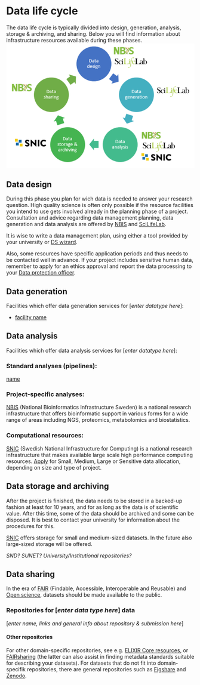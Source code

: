 # Data life cycle
The data life cycle is typically divided into design, generation, analysis, storage & archiving, and sharing. Below you will find information about infrastructure resources available during these phases. ![](/docs/images/data_life_cycle_circle_logos.png)

## Data design
During this phase you plan for wich data is needed to answer your research question. High quality science is often only possible if the resource facilities you intend to use gets involved already in the planning phase of a project. Consultation and advice regarding data management planning, data generation and data analysis are offered by [NBIS](https://nbis.se/) and [SciLifeLab](https://www.scilifelab.se/). 

It is wise to write a data management plan, using either a tool provided by your university or [DS wizard](http://dsw.scilifelab.se/).

Also, some resources have specific application periods and thus needs to be contacted well in advance. If your project includes sensitive human data, remember to apply for an ethics approval and report the data processing to your [Data protection officer](/docs/general/data_protection_officer).

## Data generation
Facilities which offer data generation services for [*enter datatype here*]:
* [facility name](https://linkname) 

## Data analysis
Facilities which offer data analysis services for [*enter datatype here*]:
### Standard analyses (pipelines):
[name](https://linkname) 

### Project-specific analyses:
[NBIS](https://nbis.se/support/ "NBIS support") (National Bioinformatics Infrastructure Sweden) is a national research infrastructure that offers bioinformatic support in various forms for a wide range of areas including NGS, proteomics, metabolomics and biostatistics.

### Computational resources:
[SNIC](https://www.snic.se/ "SNIC homepage") (Swedish National Infrastructure for Computing) is a national research infrastructure that makes available large scale high performance computing resources. [Apply](https://www.snic.se/allocations/compute/ "SNIC compute") for Small, Medium, Large or Sensitive data allocation, depending on size and type of project.

## Data storage and archiving
After the project is finished, the data needs to be stored in a backed-up fashion at least for 10 years, and for as long as the data is of scientific value. After this time, some of the data should be archived and some can be disposed. It is best to contact your university for information about the procedures for this. 

[SNIC](https://www.snic.se/allocations/storage/ "SNIC storage") offers storage for small and medium-sized datasets. In the future also large-sized storage will be offered.

*SND?*
*SUNET?*
*University/Institutional repositories?*

## Data sharing
In the era of [FAIR](https://www.force11.org/group/fairgroup/fairprinciples) (Findable, Accessible, Interoperable and Reusable) and [Open science](https://www.vr.se/english/mandates/open-science/open-access-to-research-data.html), datasets should be made available to the public. 

### Repositories for [*enter data type here*] data

[*enter name, links and general info about repository & submission here*]

#### Other repositories
For other domain-specific repositories, see e.g. [ELIXIR Core resources](https://elixir-europe.org/platforms/data/core-data-resources), or [FAIRsharing](https://fairsharing.org/databases/) (the latter can also assist in finding metadata standards suitable for describing your datasets). For datasets that do not fit into domain-specifik repositories, there are general repositories such as [Figshare](https://figshare.com/) and [Zenodo](https://zenodo.org/).